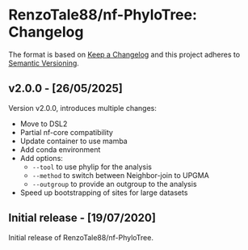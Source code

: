 # RenzoTale88/nf-PhyloTree: Changelog

The format is based on [Keep a Changelog](https://keepachangelog.com/en/1.0.0/)
and this project adheres to [Semantic Versioning](https://semver.org/spec/v2.0.0.html).

## v2.0.0 - [26/05/2025]

Version v2.0.0, introduces multiple changes:
* Move to DSL2
* Partial nf-core compatibility
* Update container to use mamba
* Add conda environment
* Add options:
    * `--tool` to use phylip for the analysis
    * `--method` to switch between Neighbor-join to UPGMA
    * `--outgroup` to provide an outgroup to the analysis
* Speed up bootstrapping of sites for large datasets


## Initial release - [19/07/2020]

Initial release of RenzoTale88/nf-PhyloTree.


